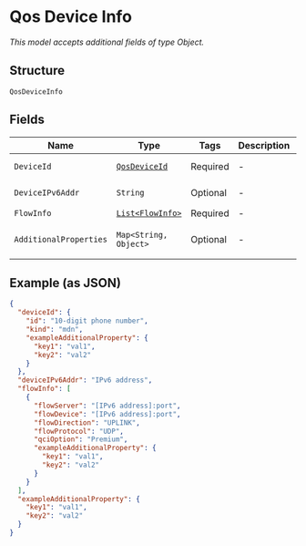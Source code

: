 
# Qos Device Info

*This model accepts additional fields of type Object.*

## Structure

`QosDeviceInfo`

## Fields

| Name | Type | Tags | Description | Getter | Setter |
|  --- | --- | --- | --- | --- | --- |
| `DeviceId` | [`QosDeviceId`](../../doc/models/qos-device-id.md) | Required | - | QosDeviceId getDeviceId() | setDeviceId(QosDeviceId deviceId) |
| `DeviceIPv6Addr` | `String` | Optional | - | String getDeviceIPv6Addr() | setDeviceIPv6Addr(String deviceIPv6Addr) |
| `FlowInfo` | [`List<FlowInfo>`](../../doc/models/flow-info.md) | Required | - | List<FlowInfo> getFlowInfo() | setFlowInfo(List<FlowInfo> flowInfo) |
| `AdditionalProperties` | `Map<String, Object>` | Optional | - | Object getAdditionalProperty(String key) | additionalProperty(String key, Object value) |

## Example (as JSON)

```json
{
  "deviceId": {
    "id": "10-digit phone number",
    "kind": "mdn",
    "exampleAdditionalProperty": {
      "key1": "val1",
      "key2": "val2"
    }
  },
  "deviceIPv6Addr": "IPv6 address",
  "flowInfo": [
    {
      "flowServer": "[IPv6 address]:port",
      "flowDevice": "[IPv6 address]:port",
      "flowDirection": "UPLINK",
      "flowProtocol": "UDP",
      "qciOption": "Premium",
      "exampleAdditionalProperty": {
        "key1": "val1",
        "key2": "val2"
      }
    }
  ],
  "exampleAdditionalProperty": {
    "key1": "val1",
    "key2": "val2"
  }
}
```

